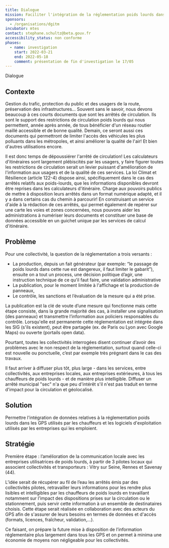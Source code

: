 ```yaml
---
title: Dialogue
mission: Faciliter l'intégration de la réglementation poids lourds dans les GPS routiers
sponsors:
  - /organisations/dgitm
incubator: mtes
contact: stephane.schultz@beta.gouv.fr
accessibility_status: non conforme
phases:
  - name: investigation
    start: 2022-03-21
    end: 2022-05-18
    comment: présentation de fin d'investigation le 17/05
---
```

Dialogue

## Contexte

Gestion du trafic, protection du public et des usagers de la route, préservation des infrastructures... Souvent sans le savoir, nous devons beaucoup à ces courts documents que sont les arrêtés de circulation. Ils sont le support des restrictions de circulation poids lourds qui nous permettent, année après année, de tous bénéficier d'un réseau routier maillé accessible et de bonne qualité. Demain, ce seront aussi ces documents qui permettront de limiter l'accès des véhicules les plus polluants dans les métropoles, et ainsi améliorer la qualité de l'air! Et bien d'autres utilisations encore.

Il est donc temps de dépoussiérer l'arrêté de circulation! Les calculateurs d'itinéraires sont largement plébiscités par les usagers, y faire figurer toutes les restrictions de circulation serait un levier puissant d'amélioration de l'information aux usagers et de la qualité de ces services. La loi Climat et Résilience (article 122-4) dispose ainsi, spécifiquement dans le cas des arrêtés relatifs aux poids-lourds, que les informations disponibles devront être reprises dans les calculateurs d'itinéraire. Charge aux pouvoirs publics de mettre à disposition leurs arrêtés dans un format numérique adapté, et il y a dans certains cas du chemin à parcourir! En construisant un service d'aide à la rédaction de ces arrêtés, qui permet également de repérer sur une carte les voies et zones concernées, nous pouvons aider les administrations à numériser leurs documents et constituer une base de données accessible en un guichet unique par les services de calcul d'itinéraire.

## Problème

Pour une collectivité, la question de la réglementation a trois versants :

* La production, depuis un fait générateur (par exemple: “le passage de poids lourds dans cette rue est dangereux, il faut limiter le gabarit”), ensuite on a tout un process, une décision politique d’agir, une instruction technique de ce qu’il faut faire, une validation administrative
* La publication, pour le moment limitée à l'affichage et la production de panneaux, 
* Le contrôle, les sanctions et l’évaluation de la mesure qui a été prise.

La publication est la clé de voute d’une mesure qui fonctionne mais cette étape consiste, dans la grande majorité des cas, à installer une signalisation (des panneaux) et transmettre l’information aux policiers responsables du contrôle. Lorsqu'elle est permanente cette réglementation est intégrée dans les SIG (s'ils existent), peut être partagée (ex. de Paris ou Lyon avec Google Maps) ou ouverte (portails open data).

Pourtant, toutes les collectivités interrogées disent continuer d’avoir des problèmes avec le non respect de la réglementation, surtout quand celle-ci est nouvelle ou ponctuelle, c’est par exemple très prégnant dans le cas des travaux.

Il faut arriver à diffuser plus tôt, plus large - dans les services, entre collectivités, aux entreprises locales, aux entreprises extérieures, à tous les chauffeurs de poids lourds - et de manière plus intelligible. Diffuser un arrêté municipal "sec" n'a que peu d'intérêt s'il n'est pas traduit en terme d'impact pour la circulation et géolocalisé.

## Solution

Permettre l'intégration de données relatives à la réglementation poids lourds dans les GPS utilisés par les chauffeurs et les logiciels d'exploitation utilisés par les entreprises qui les emploient.

## Stratégie

Première étape : l’amélioration de la communication locale avec les entreprises utilisatrices de poids lourds, à partir de 3 pilotes locaux qui associent collectivités et transporteurs : Vitry sur Seine, Rennes et Savenay (44).

L’idée serait de récupérer au fil de l’eau les arrêtés émis par des collectivités pilotes, retravailler leurs informations pour les rendre plus lisibles et intelligibles par les chauffeurs de poids lourds en travaillant notamment sur l’impact des dispositions prises sur la circulation ou le stationnement, puis servir cette information à un ensemble de destinataires choisis. Cette étape serait réalisée en collaboration avec des acteurs du GPS afin de s'assurer de leurs besoins en termes de données et d'accès (formats, licences, fraîcheur, validation,...).

Ce faisant, on prépare la future mise à disposition de l’information réglementaire plus largement dans tous les GPS et on permet à minima une économie de moyens non négligeable pour les collectivités.
